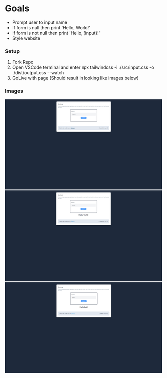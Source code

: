 # Goals

- Prompt user to input name
- If form is null then print 'Hello, World!'
- If form is not null then print 'Hello, {input}!'
- Style website

### Setup

1. Fork Repo
2. Open VSCode terminal and enter npx tailwindcss -i ./src/input.css -o ./dist/output.css --watch
3. GoLive with page (Should result in looking like images below)

### Images

![Alt text](https://raw.githubusercontent.com/Thesnowmanndev/Random-Small-Web-Apps/main/0.%20Hello-World/images/Page-Load.png "Page on Initial Load")
![Alt text](https://raw.githubusercontent.com/Thesnowmanndev/Random-Small-Web-Apps/main/0.%20Hello-World/images/Basic-Submit.png "Clicking submit button with no name input")
![Alt text](https://raw.githubusercontent.com/Thesnowmanndev/Random-Small-Web-Apps/main/0.%20Hello-World/images/Name-Submit.png "Clicking submit button with name input")
